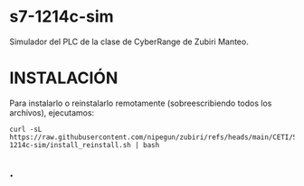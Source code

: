 # s7-1214c-sim

Simulador del PLC de la clase de CyberRange de Zubiri Manteo.

# INSTALACIÓN

Para instalarlo o reinstalarlo remotamente (sobreescribiendo todos los archivos), ejecutamos:

```
curl -sL https://raw.githubusercontent.com/nipegun/zubiri/refs/heads/main/CETI/SegInd/s7-1214c-sim/install_reinstall.sh | bash
```

## .


